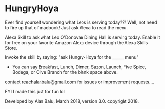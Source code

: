 # HungryHoya

Ever find yourself wondering what Leos is serving today??? Well, not need to fire up that ol' macbook! Just ask Alexa to read the menu.

Alexa Skill to ask what Leo O'Donovan Dining Hall is serving today. Enable it for free on your favorite Amazon Alexa device through the Alexa Skills Store.

Invoke the skill by saying:   "ask Hungry-Hoya for the ______ menu"
   - You can say Breakfast, Lunch, Dinner, Sazon, Launch, Five Spice, Bodega, or Olive Branch for the blank space above.
  
contact reachalanbalu@gmail.com for issues or improvement requests....

FYI I made this just for fun lol

Developed by Alan Balu, March 2018, version 3.0. copyright 2018.
